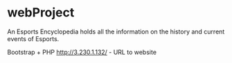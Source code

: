 # webProject
An Esports Encyclopedia holds all the information on the history and current events of Esports.

Bootstrap + PHP
http://3.230.1.132/ - URL to website

